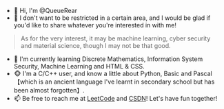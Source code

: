 - 👋 Hi, I'm @QueueRear
- 👀 I don't want to be restricted in a certain area, and I would be glad if you'd like to share whatever you're interested in with me!
> As for the very interest, it may be machine learning, cyber security and material science, though I may not be that good.
- 🌱 I'm currently learning Discrete Mathematics, Information System Security, Machine Learning and HTML & CSS.
- 🐵 I'm a C/C++ user, and know a little about Python, Basic and Pascal【which is an ancient language I've learnt in secondary school but has been almost forgotten】.
- 📫 Be free to reach me at [LeetCode](https://leetcode-cn.com/u/queue_rear/) and [CSDN](https://blog.csdn.net/rear_queue?spm=1000.2115.3001.5343)! Let's have fun together!
<!--- - 💞️ I’m looking to collaborate on ... --->
<!---
QueueRear/QueueRear is a ✨ special ✨ repository because its `README.md` (this file) appears on your GitHub profile.
You can click the Preview link to take a look at your changes.
--->
